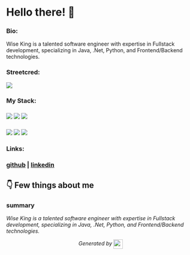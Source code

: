 
# Hello there! 👋


### Bio:

Wise King is a talented software engineer with expertise in Fullstack development, specializing in Java, .Net, Python, and Frontend/Backend technologies.
            

### Streetcred:

<a href="https://www.tublian.com/profile/Wiseking327?ss=true"><img src="https://rd3ps1doua.execute-api.us-east-1.amazonaws.com/dev/ft/profile/streetcred/badge/Wiseking327?type=without_score"></a>

### My Stack:

### <img src="https://rd3ps1doua.execute-api.us-east-1.amazonaws.com/dev/ft/profile/streetcred/github/tag/Fullstack"/> <img src="https://rd3ps1doua.execute-api.us-east-1.amazonaws.com/dev/ft/profile/streetcred/github/tag/Java"/> <img src="https://rd3ps1doua.execute-api.us-east-1.amazonaws.com/dev/ft/profile/streetcred/github/tag/.Net"/>

### <img src="https://rd3ps1doua.execute-api.us-east-1.amazonaws.com/dev/ft/profile/streetcred/github/tag/Python"/> <img src="https://rd3ps1doua.execute-api.us-east-1.amazonaws.com/dev/ft/profile/streetcred/github/tag/Frontend"/> <img src="https://rd3ps1doua.execute-api.us-east-1.amazonaws.com/dev/ft/profile/streetcred/github/tag/Backend"/>

### 

### Links:

### <a href="https://www.github.com/Wiseking327">github</a> | <a href="">linkedin</a>

## 👇 Few things about me


<div>

            

### summary
*Wise King is a talented software engineer with expertise in Fullstack development, specializing in Java, .Net, Python, and Frontend/Backend technologies.*

            
</div>




<p align="center">
<i>Generated by <a href="https://www.tublian.com/"><img src="https://tublian-newsletter-assets.s3.amazonaws.com/just-logo.png" width="25" style="vertical-align: middle"/></i>
</p>

